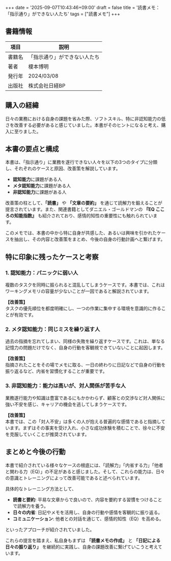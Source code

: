 +++
date = '2025-09-07T10:43:46+09:00'
draft = false
title = '読書メモ：「指示通り」ができない人たち'
tags = ["読書メモ"]
+++
## 書籍情報

| 項目 | 説明 |
| --- | --- |
| 書籍名 | 「指示通り」ができない人たち |
| 著者 | 榎本博明 |
| 発行年 | 2024/03/08 |
| 出版社 | 株式会社日経BP |

## 購入の経緯

日々の業務における自身の課題を省みた際、ソフトスキル、特に非認知能力の低さを改善する必要があると感じていました。本書がそのヒントになると考え、購入に至りました。

## 本書の要点と構成

本書は、「指示通り」に業務を遂行できない人々を以下の3つのタイプに分類し、それぞれのケースと原因、改善策を解説しています。

- **認知能力**に課題がある人
- **メタ認知能力**に課題がある人
- **非認知能力**に課題がある人

改善策の柱として、**「読書」** や **「文章の要約」** を通じて読解力を鍛えることが提言されています。また、関連書籍としてダニエル・ゴールドマンの **『EQ こころの知能指数』** も紹介されており、感情的知性の重要性にも触れられています。

このメモでは、本書の中から特に自身が共感した、あるいは興味を引かれたケースを抽出し、その内容と改善策をまとめ、今後の自身の行動計画へと繋げます。

## 特に印象に残ったケースと考察

### 1. 認知能力：パニックに弱い人
複数のタスクを同時に振られると混乱してしまうケースです。本書では、これはワーキングメモリの容量が少ないことが一因であると解説されています。

**【改善策】** <br>
タスクの優先順位を都度明確にし、一つの作業に集中する環境を意識的に作ることが有効です。

### 2. メタ認知能力：同じミスを繰り返す人
過去の指摘を忘れてしまい、同様の失敗を繰り返すケースです。これは、単なる記憶力の問題だけでなく、自身の行動を客観視できていないことに起因します。

**【改善策】** <br>
指摘されたことをその場でメモに取る、一日の終わりに日記などで自身の行動を振り返るなど、内省を習慣化することが重要です。

### 3. 非認知能力：能力は高いが、対人関係が苦手な人
業務遂行能力や知識は豊富であるにもかかわらず、顧客との交渉など対人関係に強い不安を感じ、キャリアの機会を逃してしまうケースです。

**【改善策】** <br>
本書では、この「対人不安」は多くの人が抱える普遍的な感情であると指摘しています。まずはその事実を受け入れ、小さな成功体験を積むことで、徐々に不安を克服していくことが推奨されています。

## まとめと今後の行動

本書で紹介されている様々なケースの根底には、「読解力」「内省する力」「他者と関わる力（EQ）」の不足があると感じました。そして、これらの能力は、日々の意識とトレーニングによって改善可能であると述べられています。

具体的なトレーニング方法として、
- **読書と要約**: 平易な文章からで良いので、内容を要約する習慣をつけることで読解力を養う。
- **日々の内省**: 日記やメモを活用し、自身の行動や感情を客観的に振り返る。
- **コミュニケーション**: 他者との対話を通じて、感情的知性（EQ）を高める。

といったアプローチが紹介されていました。

これらの提言を踏まえ、私自身もまずは **「読書メモの作成」** と **「日記による日々の振り返り」** を継続的に実践し、自身の課題改善に繋げていこうと考えています。
